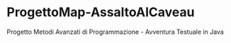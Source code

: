 # ProgettoMap-AssaltoAlCaveau
Progetto Metodi Avanzati di Programmazione - Avventura Testuale in Java
